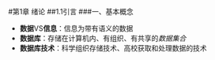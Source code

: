 #第1章 绪论
##1.1引言
###一、基本概念
*    **数据**VS**信息**：信息为带有语义的数据
*    **数据库**：存储在计算机内、有组织、有共享的*数据集合*
*    **数据库技术**：科学组织存储技术、高校获取和处理数据的技术
